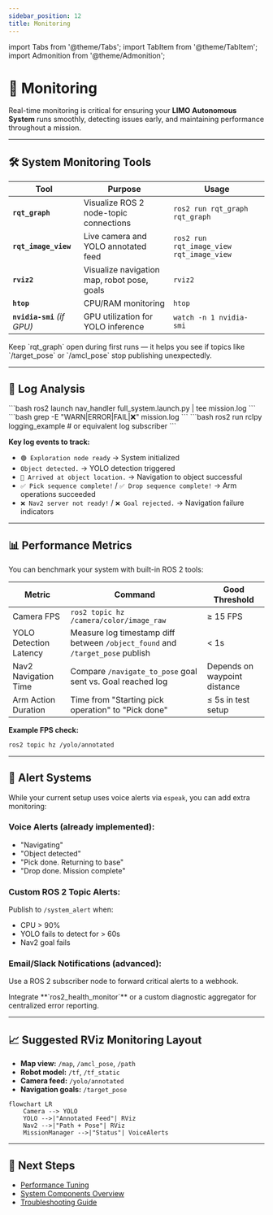 ```yaml
---
sidebar_position: 12
title: Monitoring
---
```


import Tabs from '@theme/Tabs';
import TabItem from '@theme/TabItem';
import Admonition from '@theme/Admonition';

# 📡 Monitoring

Real-time monitoring is critical for ensuring your **LIMO Autonomous System** runs smoothly, detecting issues early, and maintaining performance throughout a mission.

---

## 🛠 System Monitoring Tools

| Tool | Purpose | Usage |
|------|---------|-------|
| **`rqt_graph`** | Visualize ROS 2 node-topic connections | `ros2 run rqt_graph rqt_graph` |
| **`rqt_image_view`** | Live camera and YOLO annotated feed | `ros2 run rqt_image_view rqt_image_view` |
| **`rviz2`** | Visualize navigation map, robot pose, goals | `rviz2` |
| **`htop`** | CPU/RAM monitoring | `htop` |
| **`nvidia-smi`** *(if GPU)* | GPU utilization for YOLO inference | `watch -n 1 nvidia-smi` |

<Admonition type="tip" title="Pro Tip">
Keep `rqt_graph` open during first runs — it helps you see if topics like `/target_pose` or `/amcl_pose` stop publishing unexpectedly.
</Admonition>

---

## 📜 Log Analysis

<Tabs>
<TabItem value="live" label="Live Logs">
```bash
ros2 launch nav_handler full_system.launch.py | tee mission.log
```
</TabItem>

<TabItem value="filter" label="Filter for Warnings/Errors">
```bash
grep -E "WARN|ERROR|FAIL|❌" mission.log
```
</TabItem>

<TabItem value="follow" label="Follow Running Logs">
```bash
ros2 run rclpy logging_example  # or equivalent log subscriber
```
</TabItem>
</Tabs>

**Key log events to track:**
- `🟢 Exploration node ready` → System initialized
- `Object detected.` → YOLO detection triggered
- `🏁 Arrived at object location.` → Navigation to object successful
- `✅ Pick sequence complete!` / `✅ Drop sequence complete!` → Arm operations succeeded
- `❌ Nav2 server not ready!` / `❌ Goal rejected.` → Navigation failure indicators

---

## 📊 Performance Metrics

You can benchmark your system with built-in ROS 2 tools:

| Metric | Command | Good Threshold |
|--------|---------|----------------|
| Camera FPS | `ros2 topic hz /camera/color/image_raw` | ≥ 15 FPS |
| YOLO Detection Latency | Measure log timestamp diff between `/object_found` and `/target_pose` publish | < 1s |
| Nav2 Navigation Time | Compare `/navigate_to_pose` goal sent vs. Goal reached log | Depends on waypoint distance |
| Arm Action Duration | Time from "Starting pick operation" to "Pick done" | ≤ 5s in test setup |

**Example FPS check:**
```bash
ros2 topic hz /yolo/annotated
```

---

## 🚨 Alert Systems

While your current setup uses voice alerts via `espeak`, you can add extra monitoring:

### **Voice Alerts (already implemented):**
- "Navigating"
- "Object detected"
- "Pick done. Returning to base"
- "Drop done. Mission complete"

### **Custom ROS 2 Topic Alerts:**
Publish to `/system_alert` when:
- CPU > 90%
- YOLO fails to detect for > 60s
- Nav2 goal fails

### **Email/Slack Notifications (advanced):**
Use a ROS 2 subscriber node to forward critical alerts to a webhook.

<Admonition type="info" title="Future Upgrade">
Integrate **`ros2_health_monitor`** or a custom diagnostic aggregator for centralized error reporting.
</Admonition>

---

## 📈 Suggested RViz Monitoring Layout

- **Map view:** `/map`, `/amcl_pose`, `/path`
- **Robot model:** `/tf`, `/tf_static`
- **Camera feed:** `/yolo/annotated`
- **Navigation goals:** `/target_pose`

```mermaid
flowchart LR
    Camera --> YOLO
    YOLO -->|"Annotated Feed"| RViz
    Nav2 -->|"Path + Pose"| RViz
    MissionManager -->|"Status"| VoiceAlerts
```

---

## 🎯 Next Steps

- [Performance Tuning](../06-advanced-usage/custom-objects.md)
- [System Components Overview](../05-system-components/overview.md)
- [Troubleshooting Guide](../07-troubleshooting/common-errors.md)
